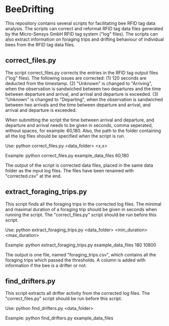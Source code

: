 # BeeDrifting
This repository contains several scripts for facilitating bee RFID tag data analysis. The scripts can correct and reformat RFID tag data files generated by the Micro-Sensys GmbH RFID tag system ("log" files). The scripts can also extract information on foraging trips and drifting behaviour of individual bees from the RFID tag data files.

## correct_files.py
The script correct_files.py corrects the entries in the RFID tag output files ("log" files). The following issues are corrected:
(1) 120 seconds are deducted from the timestamp.
(2) "Unknown" is changed to "Arriving", when the observation is sandwiched between two departures and the time between departure and arrival, and arrival and departure is exceeded. 
(3) "Unknown" is changed to "Departing", when the observation is sandwiched between two arrivals and the time between departure and arrival, and arrival and departure is exceeded.

When submitting the script the time between arrival and departure, and departure and arrival needs to be given in seconds, comma seperated, without spaces, for example: 60,180. Also, the path to the folder containing all the log files should be specified when the script is run.

Use: python correct_files.py <data_folder> <x,x>

Example: python correct_files.py example_data_files 60,180

The output of the script is corrected data files, placed in the same data folder as the input log files. The files have been renamed with "corrected.csv" at the end. 

## extract_foraging_trips.py
This script finds all the foraging trips in the corrected log files. The minimal and maximal duration of a foraging trip should be given in seconds when running the script. The "correct_files.py" script should be run before this script.

Use: python extract_foraging_trips.py <data_folder> <min_duration> <max_duration>

Example: python extract_foraging_trips.py example_data_files 180 10800

The output is one file, named "foraging_trips.csv", which contains all the foraging trips which passed the thresholds. A column is added with information if the bee is a drifter or not.

## find_drifters.py
This script extracts all drifter activity from the corrected log files. The "correct_files.py" script should be run before this script.

Use: python find_drifters.py <data_folder>

Example: python find_drifters.py example_data_files
